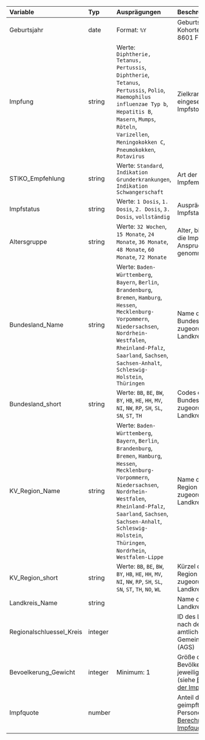 | Variable                 | Typ     | Ausprägungen                                                                                                                                                                                                                                                                                  | Beschreibung                                                                                                |
|:-------------------------|:--------|:----------------------------------------------------------------------------------------------------------------------------------------------------------------------------------------------------------------------------------------------------------------------------------------------|:------------------------------------------------------------------------------------------------------------|
| Geburtsjahr              | date    | Format: `%Y`                                                                                                                                                                                                                                                                                  | Geburtsjahr der Kohorte im ISO 8601 Format                                                                  |
| Impfung                  | string  | Werte: `Diphtherie, Tetanus, Pertussis`, `Diphtherie`, `Tetanus`, `Pertussis`, `Polio`, `Haemophilus influenzae Typ b`, `Hepatitis B`, `Masern`, `Mumps`, `Röteln`, `Varizellen`, `Meningokokken C`, `Pneumokokken`, `Rotavirus`                                                              | Zielkrankheiten der eingesetzten Impfstoffe                                                                 |
| STIKO_Empfehlung         | string  | Werte: `Standard`, `Indikation Grunderkrankungen`, `Indikation Schwangerschaft`                                                                                                                                                                                                               | Art der Impfempfehlung                                                                                      |
| Impfstatus               | string  | Werte: `1 Dosis`, `1. Dosis`, `2. Dosis`, `3. Dosis`, `vollständig`                                                                                                                                                                                                                           | Ausprägung des Impfstatus                                                                                   |
| Altersgruppe             | string  | Werte: `32 Wochen`, `15 Monate`, `24 Monate`, `36 Monate`, `48 Monate`, `60 Monate`, `72 Monate`                                                                                                                                                                                              | Alter, bis zu dem die Impfung in Anspruch genommen wurde                                                    |
| Bundesland_Name          | string  | Werte: `Baden-Württemberg`, `Bayern`, `Berlin`, `Brandenburg`, `Bremen`, `Hamburg`, `Hessen`, `Mecklenburg-Vorpommern`, `Niedersachsen`, `Nordrhein-Westfalen`, `Rheinland-Pfalz`, `Saarland`, `Sachsen`, `Sachsen-Anhalt`, `Schleswig-Holstein`, `Thüringen`                                 | Name des Bundeslandes des zugeordneten Landkreises                                                          |
| Bundesland_short         | string  | Werte: `BB`, `BE`, `BW`, `BY`, `HB`, `HE`, `HH`, `MV`, `NI`, `NW`, `RP`, `SH`, `SL`, `SN`, `ST`, `TH`                                                                                                                                                                                         | Codes des Bundeslandes des zugeordneten Landkreises                                                         |
| KV_Region_Name           | string  | Werte: `Baden-Württemberg`, `Bayern`, `Berlin`, `Brandenburg`, `Bremen`, `Hamburg`, `Hessen`, `Mecklenburg-Vorpommern`, `Niedersachsen`, `Nordrhein-Westfalen`, `Rheinland-Pfalz`, `Saarland`, `Sachsen`, `Sachsen-Anhalt`, `Schleswig-Holstein`, `Thüringen`, `Nordrhein`, `Westfalen-Lippe` | Name der KV-Region des zugeordneten Landkreises                                                             |
| KV_Region_short          | string  | Werte: `BB`, `BE`, `BW`, `BY`, `HB`, `HE`, `HH`, `MV`, `NI`, `NW`, `RP`, `SH`, `SL`, `SN`, `ST`, `TH`, `NO`, `WL`                                                                                                                                                                             | Kürzel der KV-Region des zugeordneten Landkreises                                                           |
| Landkreis_Name           | string  |                                                                                                                                                                                                                                                                                               | Name des Landkreises                                                                                        |
| Regionalschluessel_Kreis | integer |                                                                                                                                                                                                                                                                                               | ID des Landkreises nach dem amtlichen Gemeindeschlüssel (AGS)                                               |
| Bevoelkerung_Gewicht     | integer | Minimum: 1                                                                                                                                                                                                                                                                                    | Größe der Bevölkerung im jeweiligen Stratum (siehe [Berechnung der Impfquoten](#Berechnung-der-Impfquoten)) |
| Impfquote                | number  |                                                                                                                                                                                                                                                                                               | Anteil der geimpften Personen (siehe [Berechnung der Impfquoten](#Berechnung-der-Impfquoten))               |